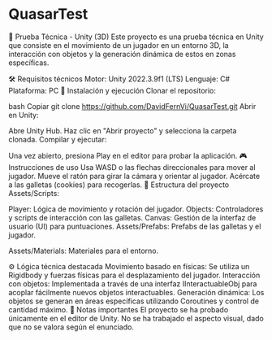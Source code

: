 # QuasarTest
🐾 Prueba Técnica - Unity (3D)
Este proyecto es una prueba técnica en Unity que consiste en el movimiento de un jugador en un entorno 3D, la interacción con objetos y la generación dinámica de estos en zonas específicas.

🛠️ Requisitos técnicos
Motor: Unity 2022.3.9f1 (LTS)
Lenguaje: C#
Plataforma: PC
🚀 Instalación y ejecución
Clonar el repositorio:

bash
Copiar
git clone https://github.com/DavidFernVi/QuasarTest.git
Abrir en Unity:

Abre Unity Hub.
Haz clic en "Abrir proyecto" y selecciona la carpeta clonada.
Compilar y ejecutar:

Una vez abierto, presiona Play en el editor para probar la aplicación.
🎮 Instrucciones de uso
Usa WASD o las flechas direccionales para mover al jugador.
Mueve el ratón para girar la cámara y orientar al jugador.
Acércate a las galletas (cookies) para recogerlas.
🧩 Estructura del proyecto
Assets/Scripts:

Player: Lógica de movimiento y rotación del jugador.
Objects: Controladores y scripts de interacción con las galletas.
Canvas: Gestión de la interfaz de usuario (UI) para puntuaciones.
Assets/Prefabs: Prefabs de las galletas y el jugador.

Assets/Materials: Materiales para el entorno.

⚙️ Lógica técnica destacada
Movimiento basado en físicas: Se utiliza un Rigidbody y fuerzas físicas para el desplazamiento del jugador.
Interacción con objetos: Implementada a través de una interfaz IInteractuableObj para acoplar fácilmente nuevos objetos interactuables.
Generación dinámica: Los objetos se generan en áreas específicas utilizando Coroutines y control de cantidad máximo.
🐛 Notas importantes
El proyecto se ha probado únicamente en el editor de Unity.
No se ha trabajado el aspecto visual, dado que no se valora según el enunciado.

